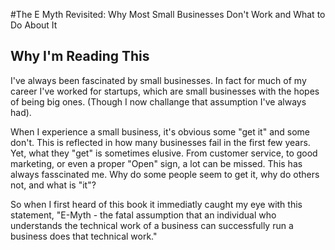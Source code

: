 #The E Myth Revisited: Why Most Small Businesses Don't Work and What to Do About It

## Why I'm Reading This
I've always been fascinated by small businesses. In fact for much of my career I've worked for startups, which are small businesses with the hopes of being big ones. (Though I now challange that assumption I've always had). 

When I experience a small business, it's obvious some "get it" and some don't. This is reflected in how many businesses fail in the first few years. Yet, what they "get" is sometimes elusive. From customer service, to good marketing, or even a proper "Open" sign, a lot can be missed. This has always fasscinated me. Why do some people seem to get it, why do others not, and what is "it"?

So when I first heard of this book it immediatly caught my eye with this statement, "E-Myth - the fatal assumption that an individual who understands the technical work of a business can successfully run a business does that technical work."
